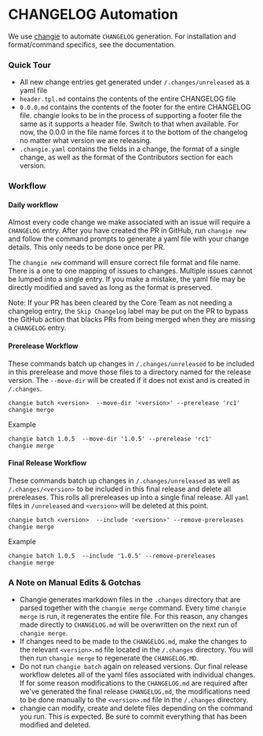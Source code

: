 # CHANGELOG Automation

We use [changie](https://changie.dev/) to automate `CHANGELOG` generation.  For installation and format/command specifics, see the documentation.

### Quick Tour

- All new change entries get generated under `/.changes/unreleased` as a yaml file
- `header.tpl.md` contains the contents of the entire CHANGELOG file
- `0.0.0.md` contains the contents of the footer for the entire CHANGELOG file.  changie looks to be in the process of supporting a footer file the same as it supports a header file.  Switch to that when available.  For now, the 0.0.0 in the file name forces it to the bottom of the changelog no matter what version we are releasing.
- `.changie.yaml` contains the fields in a change, the format of a single change, as well as the format of the Contributors section for each version.

### Workflow

#### Daily workflow
Almost every code change we make associated with an issue will require a `CHANGELOG` entry.  After you have created the PR in GitHub, run `changie new` and follow the command prompts to generate a yaml file with your change details.  This only needs to be done once per PR.

The `changie new` command will ensure correct file format and file name.  There is a one to one mapping of issues to changes.  Multiple issues cannot be lumped into a single entry. If you make a mistake, the yaml file may be directly modified and saved as long as the format is preserved.

Note: If your PR has been cleared by the Core Team as not needing a changelog entry, the `Skip Changelog` label may be put on the PR to bypass the GitHub action that blacks PRs from being merged when they are missing a `CHANGELOG` entry.

#### Prerelease Workflow
These commands batch up changes in `/.changes/unreleased` to be included in this prerelease and move those files to a directory named for the release version.  The `--move-dir` will be created if it does not exist and is created in `/.changes`.

```
changie batch <version>  --move-dir '<version>' --prerelease 'rc1'
changie merge
```

Example
```
changie batch 1.0.5  --move-dir '1.0.5' --prerelease 'rc1'
changie merge
```

#### Final Release Workflow
These commands batch up changes in `/.changes/unreleased` as well as `/.changes/<version>` to be included in this final release and delete all prereleases.  This rolls all prereleases up into a single final release.  All `yaml` files in `/unreleased` and `<version>` will be deleted at this point.

```
changie batch <version>  --include '<version>' --remove-prereleases
changie merge
```

Example
```
changie batch 1.0.5  --include '1.0.5' --remove-prereleases
changie merge
```

### A Note on Manual Edits & Gotchas
- Changie generates markdown files in the `.changes` directory that are parsed together with the `changie merge` command.  Every time `changie merge` is run, it regenerates the entire file.  For this reason, any changes made directly to `CHANGELOG.md` will be overwritten on the next run of `changie merge`.
- If changes need to be made to the `CHANGELOG.md`, make the changes to the relevant `<version>.md` file located in the `/.changes` directory.  You will then run `changie merge` to regenerate the `CHANGELOG.MD`.
- Do not run `changie batch` again on released versions.  Our final release workflow deletes all of the yaml files associated with individual changes.  If for some reason modifications to the `CHANGELOG.md` are required after we've generated the final release `CHANGELOG.md`, the modifications need to be done manually to the `<version>.md` file in the `/.changes` directory.
- changie can modify, create and delete files depending on the command you run.  This is expected.  Be sure to commit everything that has been modified and deleted.
